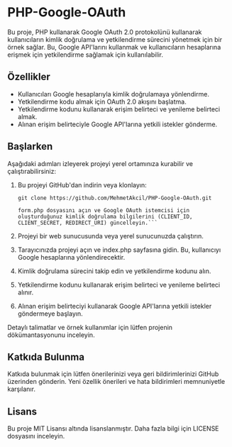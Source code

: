 # PHP-Google-OAuth

Bu proje, PHP kullanarak Google OAuth 2.0 protokolünü kullanarak kullanıcıların kimlik doğrulama ve yetkilendirme sürecini yönetmek için bir örnek sağlar. Bu, Google API'larını kullanmak ve kullanıcıların hesaplarına erişmek için yetkilendirme sağlamak için kullanılabilir.

## Özellikler

- Kullanıcıları Google hesaplarıyla kimlik doğrulamaya yönlendirme.
- Yetkilendirme kodu almak için OAuth 2.0 akışını başlatma.
- Yetkilendirme kodunu kullanarak erişim belirteci ve yenileme belirteci almak.
- Alınan erişim belirteciyle Google API'larına yetkili istekler gönderme.

## Başlarken

Aşağıdaki adımları izleyerek projeyi yerel ortamınıza kurabilir ve çalıştırabilirsiniz:

1. Bu projeyi GitHub'dan indirin veya klonlayın:

   ```shell
   git clone https://github.com/MehmetAkcil/PHP-Google-OAuth.git

   form.php dosyasını açın ve Google OAuth istemcisi için oluşturduğunuz kimlik doğrulama bilgilerini (CLIENT_ID, CLIENT_SECRET, REDIRECT_URI) güncelleyin.```

2. Projeyi bir web sunucusunda veya yerel sunucunuzda çalıştırın.

3. Tarayıcınızda projeyi açın ve index.php sayfasına gidin. Bu, kullanıcıyı Google hesaplarına yönlendirecektir.

4. Kimlik doğrulama sürecini takip edin ve yetkilendirme kodunu alın.

5. Yetkilendirme kodunu kullanarak erişim belirteci ve yenileme belirteci alınır.

6. Alınan erişim belirteciyi kullanarak Google API'larına yetkili istekler göndermeye başlayın.

Detaylı talimatlar ve örnek kullanımlar için lütfen projenin dökümantasyonunu inceleyin.

## Katkıda Bulunma
Katkıda bulunmak için lütfen önerilerinizi veya geri bildirimlerinizi GitHub üzerinden gönderin. Yeni özellik önerileri ve hata bildirimleri memnuniyetle karşılanır.

## Lisans
Bu proje MIT Lisansı altında lisanslanmıştır. Daha fazla bilgi için LICENSE dosyasını inceleyin.
